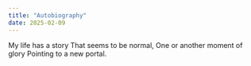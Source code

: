 ```yaml
---
title: "Autobiography"
date: 2025-02-09
---
```

My life has a story
That seems to be normal,
One or another moment of glory
Pointing to a new portal.
